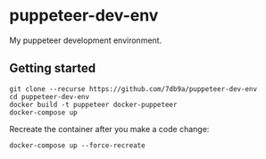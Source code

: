 # puppeteer-dev-env

My puppeteer development environment.


## Getting started

```
git clone --recurse https://github.com/7db9a/puppeteer-dev-env
cd puppeteer-dev-env
docker build -t puppeteer docker-puppeteer
docker-compose up
```

Recreate the container after you make a code change:

```
docker-compose up --force-recreate
```
